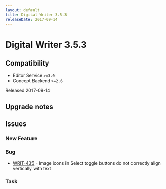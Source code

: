 ```yaml
---
layout: default
title: Digital Writer 3.5.3
releaseDate: 2017-09-14
---
```

<div class="jumbotron">
    <h1>Digital Writer 3.5.3</h1>    
    <h2>Compatibility</h2>
    <ul>
        <li>Editor Service <code>>=3.0</code></li>
        <li>Concept Backend <code>>=2.6</code></li>
    </ul>
</div>
<p>Released 2017-09-14</p>



## Upgrade notes  
           



## Issues  


### New Feature 



### Bug 
 
 * [WRIT-435](https://jira.infomaker.se/browse/WRIT-435) - Image icons in Select toggle buttons do not correctly align vertically with text 


### Task 



